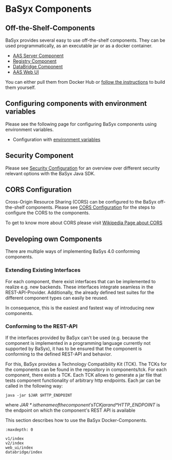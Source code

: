 # BaSyx Components

## Off-the-Shelf-Components
BaSyx provides several easy to use off-the-shelf components. They can be used programmatically, as an executable jar or as a docker container.

* [AAS Server Component](./v1/aas-server/index.md)
* [Registry Component](./v1/registry/index.md)
* [DataBridge Component](./databridge/index.md)
* [AAS Web UI](./web_ui/index.md)

You can either pull them from Docker Hub or [follow the instructions](./v1/general_configuration/docker.md) to build them yourself.

## Configuring components with environment variables
Please see the following page for configuring BaSyx components using environment variables.

* Configuration with [environment variables](./v1/general_configuration/environment_variables.md)

## Security Component
Please see [Security Configuration](./v1/general_configuration/security/https.md) for an overview over different security relevant options with the BaSyx Java SDK.

## CORS Configuration
Cross-Origin Resource Sharing (CORS) can be configured to the BaSyx off-the-shelf components. Please see [CORS Configuration](./v1/general_configuration/context-config.md) for the steps to configure the CORS to the components.

To get to know more about CORS please visit [Wikipedia Page about CORS](https://en.wikipedia.org/wiki/Cross-origin_resource_sharing)

## Developing own Components
There are multiple ways of implementing BaSys 4.0 conforming components.

### Extending Existing Interfaces
For each component, there exist interfaces that can be implemented to realize e.g. new backends. These interfaces integrate seamless in the REST-API-Provider. Additionally, the already defined test suites for the different component types can easily be reused.

In consequence, this is the easiest and fastest way of introducing new components.

### Conforming to the REST-API
If the interfaces provided by BaSyx can't be used (e.g. because the component is implemented in a programming language currently not supported by BaSyx), it has to be ensured that the component is conforming to the defined REST-API and behavior.

For this, BaSyx provides a Technology Compatibility Kit (TCK). The TCKs for the components can be found in the repository in components/tck. For each component, there exists a TCK. Each TCK allows to generate a jar file that tests component functionality of arbitrary http endpoints. Each jar can be called in the following way:

`java -jar $JAR $HTTP_ENDPOINT`

where *$JAR* is the name of the component's TCK jar and *$HTTP_ENDPOINT* is the endpoint on which the component's REST API is available

This section describes how to use the BaSyx Docker-Components.

```{toctree}
:maxdepth: 0

v1/index
v2/index
web_ui/index
databridge/index
```